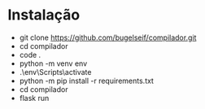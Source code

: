 # Instalação

- git clone https://github.com/bugelseif/compilador.git
- cd compilador
- code .
- python -m venv env
- .\env\Scripts\activate
- python -m pip install -r requirements.txt
- cd compilador
- flask run
